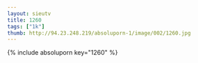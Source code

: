 ```yaml
--- 
layout: sieutv
title: 1260
tags: ["1k"]
thumb: http://94.23.248.219/absoluporn-1/image/002/1260.jpg
---
```

{% include absoluporn key="1260" %} 
